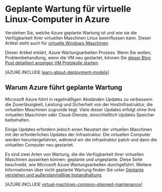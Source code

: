 <properties
    pageTitle="Geplante Wartung für Linux VMs | Microsoft Azure"
    description="Verstehen Sie, welche Azure Wartungsarbeiten und wie wirkt sich der virtuelle Linux-Computer in Azure ausgeführt"
    services="virtual-machines-linux"
    documentationCenter=""
    authors="drewm"
    manager="timlt"
    editor=""
    tags="azure-service-management,azure-resource-manager"/>

<tags
    ms.service="virtual-machines-linux"
    ms.workload="infrastructure-services"
    ms.tgt_pltfrm="vm-linux"
    ms.devlang="na"
    ms.topic="article"
    ms.date="04/26/2016"
    ms.author="drewm"/>

# <a name="planned-maintenance-for-linux-virtual-machines-in-azure"></a>Geplante Wartung für virtuelle Linux-Computer in Azure

Verstehen Sie, welche Azure geplante Wartung ist und wie sie die Verfügbarkeit Ihrer virtuellen Maschinen Linux beeinflussen kann. Dieser Artikel steht auch für [virtuelle Windows-Maschinen](virtual-machines-windows-planned-maintenance.md). 

Dieser Artikel erklärt, Azure Wartungsarbeiten Prozess. Wenn Sie wollen, Problembehandlung, wenn die VM neu gestartet, können Sie [dieser Blog Post detailliert anzeigen VM Protokolle starten](https://azure.microsoft.com/blog/viewing-vm-reboot-logs/).

[AZURE.INCLUDE [learn-about-deployment-models](../../includes/learn-about-deployment-models-both-include.md)]

## <a name="why-azure-performs-planned-maintenance"></a>Warum Azure führt geplante Wartung

Microsoft Azure führt in regelmäßigen Abständen Updates zu verbessern die Zuverlässigkeit, Leistung und Sicherheit von der Hostinfrastruktur, die virtuellen Maschinen zugrunde liegt. Viele dieser Updates erfolgt ohne Ihre virtuellen Maschinen oder Cloud-Dienste, einschließlich Updates Speicher beibehalten.

Einige Updates erfordern jedoch einen Neustart der virtuellen Maschinen mit der erforderlichen Updates der Infrastruktur. Die virtuellen Computer werden heruntergefahren, während wir die Infrastruktur patch und dann die virtuellen Computer neu gestartet.

Es sind zwei Arten von Wartung, die die Verfügbarkeit Ihrer virtuellen Maschinen auswirken können: geplante und ungeplante. Diese Seite beschreibt, wie Microsoft Azure Wartungsarbeiten durchgeführt. Weitere Informationen über nicht geplante Wartung finden Sie unter [Geplante verstehen und außerplanmäßige Instandhaltung](virtual-machines-linux-manage-availability.md).

[AZURE.INCLUDE [virtual-machines-common-planned-maintenance](../../includes/virtual-machines-common-planned-maintenance.md)]
